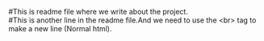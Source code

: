 #This is readme file where we write about the project.
<br>
#This is another line in the readme file.And we need to use the &lt;br> tag to make a new line (Normal html).
